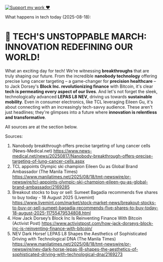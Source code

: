 [![Support my work ❤️](https://img.shields.io/badge/Support%20my%20work%20❤️-orange?style=for-the-badge&logo=patreon&logoColor=white)](https://www.patreon.com/c/evertonics)

What happens in tech today (2025-08-18):

# 🚀 TECH'S UNSTOPPABLE MARCH: INNOVATION REDEFINING OUR WORLD!

What an exciting day for tech! We're witnessing **breakthroughs** that are truly shaping our future. From the incredible **nanobody technology** offering precise lung cancer targeting – a game-changer for **precision healthcare** – to Jack Dorsey's **Block Inc. revolutionizing finance** with Bitcoin, it's clear **tech is permeating every aspect of our lives**. And let's not forget the sleek, technologically advanced **LEPAS L8 NEV**, driving us towards **sustainable mobility**. Even in consumer electronics, like TCL leveraging Eileen Gu, it's about connecting with an increasingly tech-savvy audience. These aren't just headlines; they're glimpses into a future where **innovation is relentless and transformative**.

All sources are at the section below.

Sources:
1. Nanobody breakthrough offers precise targeting of lung cancer cells (News-Medical.net)
   https://www.news-medical.net/news/20250817/Nanobody-breakthrough-offers-precise-targeting-of-lung-cancer-cells.aspx
2. TCL appoints Olympic ski champion Eileen Gu as Global Brand Ambassador (The Manila Times)
   https://www.manilatimes.net/2025/08/18/tmt-newswire/pr-newswire/tcl-appoints-olympic-ski-champion-eileen-gu-as-global-brand-ambassador/2169285
3. Breakout stocks to buy or sell: Sumeet Bagadia recommends five shares to buy today - 18 August 2025 (Livemint)
   https://www.livemint.com/market/stock-market-news/breakout-stocks-to-buy-or-sell-sumeet-bagadia-recommends-five-shares-to-buy-today-18-august-2025-11755479534808.html
4. How Jack Dorsey’s Block Inc Is Reinventing Finance With Bitcoin (Activist Post)
   https://www.activistpost.com/how-jack-dorseys-block-inc-is-reinventing-finance-with-bitcoin/
5. NEV Dark Horse! LEPAS L8 Shapes the Aesthetics of Sophisticated Driving with Technological DNA (The Manila Times)
   https://www.manilatimes.net/2025/08/18/tmt-newswire/pr-newswire/nev-dark-horse-lepas-l8-shapes-the-aesthetics-of-sophisticated-driving-with-technological-dna/2169273